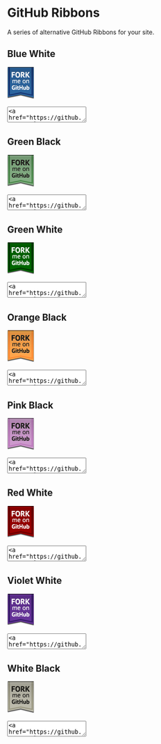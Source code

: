 # GitHub Ribbons

A series of alternative GitHub Ribbons for your site.

## Blue White

![Blue White](https://github.com/jamesflorentino/fork-ribbons/raw/master/ribbons/blue-white.png)

<textarea>
<a href="https://github.com/"><img style="position: absolute; top: 0; right: 30px; border: 0;" src="https://github.com/jamesflorentino/fork-ribbons/raw/master/ribbons/blue-white.png" alt="Fork me on GitHub"></a>
</textarea>

## Green Black

![Green Black](https://github.com/jamesflorentino/fork-ribbons/raw/master/ribbons/green-black.png)

<textarea>
<a href="https://github.com/"><img style="position: absolute; top: 0; right: 30px; border: 0;" src="https://github.com/jamesflorentino/fork-ribbons/raw/master/ribbons/green-black.png" alt="Fork me on GitHub"></a>
</textarea>


## Green White

![Green White](https://github.com/jamesflorentino/fork-ribbons/raw/master/ribbons/green-white.png)

<textarea>
<a href="https://github.com/"><img style="position: absolute; top: 0; right: 30px; border: 0;" src="https://github.com/jamesflorentino/fork-ribbons/raw/master/ribbons/green-white.png" alt="Fork me on GitHub"></a>
</textarea>

## Orange Black

![Orange Black](https://github.com/jamesflorentino/fork-ribbons/raw/master/ribbons/orange-black.png)

<textarea>
<a href="https://github.com/"><img style="position: absolute; top: 0; right: 30px; border: 0;" src="https://github.com/jamesflorentino/fork-ribbons/raw/master/ribbons/orange-black.png" alt="Fork me on GitHub"></a>
</textarea>

## Pink Black

![Pink Black](https://github.com/jamesflorentino/fork-ribbons/raw/master/ribbons/pink-black.png)

<textarea>
<a href="https://github.com/"><img style="position: absolute; top: 0; right: 30px; border: 0;" src="https://github.com/jamesflorentino/fork-ribbons/raw/master/ribbons/pink-black.png" alt="Fork me on GitHub"></a>
</textarea>

## Red White

![Red White](https://github.com/jamesflorentino/fork-ribbons/raw/master/ribbons/red-white.png)

<textarea>
<a href="https://github.com/"><img style="position: absolute; top: 0; right: 30px; border: 0;" src="https://github.com/jamesflorentino/fork-ribbons/raw/master/ribbons/red-white.png" alt="Fork me on GitHub"></a>
</textarea>

## Violet White

![Violet White](https://github.com/jamesflorentino/fork-ribbons/raw/master/ribbons/violet-white.png)

<textarea>
<a href="https://github.com/"><img style="position: absolute; top: 0; right: 30px; border: 0;" src="https://github.com/jamesflorentino/fork-ribbons/raw/master/ribbons/violet-white.png" alt="Fork me on GitHub"></a>
</textarea>

## White Black

![White Black](https://github.com/jamesflorentino/fork-ribbons/raw/master/ribbons/white-black.png)

<textarea>
<a href="https://github.com/"><img style="position: absolute; top: 0; right: 30px; border: 0;" src="https://github.com/jamesflorentino/fork-ribbons/raw/master/ribbons/white-black.png" alt="Fork me on GitHub"></a>
</textarea>
